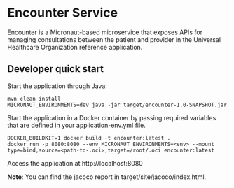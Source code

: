 # Encounter Service

Encounter is a Micronaut-based microservice that exposes APIs for managing consultations between the patient and provider in the Universal Healthcare Organization reference application.

## Developer quick start

Start the application through Java:
```shell
mvn clean install
MICRONAUT_ENVIRONMENTS=dev java -jar target/encounter-1.0-SNAPSHOT.jar
```

Start the application in a Docker container by passing required variables that are defined in
your application-env.yml file.

```shell
DOCKER_BUILDKIT=1 docker build -t encounter:latest .
docker run -p 8080:8080 --env MICRONAUT_ENVIRONMENTS=<env> --mount type=bind,source=<path-to-.oci>,target=/root/.oci encounter:latest
```
Access the application at http://localhost:8080


**Note**: You can find the jacoco report in target/site/jacoco/index.html.
